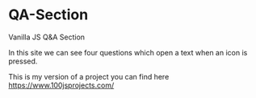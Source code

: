 # QA-Section
Vanilla JS Q&amp;A Section

In this site we can see four questions which open a text when an icon is pressed.

This is my version of a project you can find here https://www.100jsprojects.com/
